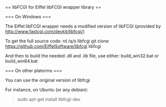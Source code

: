 == libFCGI for Eiffel libFCGI wrapper library ==

=== On Windows ===

The Eiffel libFCGI wrapper needs a modified version of libFCGI (provided by http://www.fastcgi.com/devkit/libfcgi/)

To get the full source code:
  rd /q/s libfcgi
  git clone https://github.com/EiffelSoftware/libfcgi libfcgi

And then to build the needed .dll and .lib file, use either:
  build_win32.bat 
  or build_win64.bat

=== On other platorms ===

You can use the original version of libfcgi

For instance, on Ubuntu (or any debian):
> sudo apt-get install libfcgi-dev

